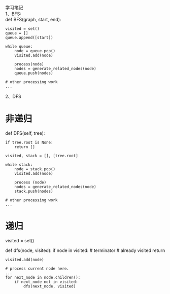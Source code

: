 学习笔记 <br>
1、BFS:<br>
def BFS(graph, start, end):

    visited = set()
	queue = [] 
	queue.append([start]) 
	
	while queue: 
		node = queue.pop() 
		visited.add(node)
		
		process(node) 
		nodes = generate_related_nodes(node) 
		queue.push(nodes)
		
	# other processing work 
	...
	
2、DFS
# 非递归
def DFS(self, tree): 

	if tree.root is None: 
		return [] 

	visited, stack = [], [tree.root]

	while stack: 
		node = stack.pop() 
		visited.add(node)

		process (node) 
		nodes = generate_related_nodes(node) 
		stack.push(nodes) 

	# other processing work 
	...
# 递归
visited = set() 

def dfs(node, visited):
    if node in visited: # terminator
    	# already visited 
    	return 

	visited.add(node) 

	# process current node here. 
	...
	for next_node in node.children(): 
		if next_node not in visited: 
			dfs(next_node, visited)

	
